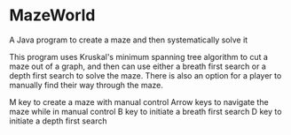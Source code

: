 # MazeWorld
A Java program to create a maze and then systematically solve it

This program uses Kruskal's minimum spanning tree algorithm to cut a maze out of a graph, and then can use either a breath first search or a depth first search to solve the maze. There is also an option for a player to manually find their way through the maze.

M key to create a maze with manual control
Arrow keys to navigate the maze while in manual control
B key to initiate a breath first search
D key to initiate a depth first search
